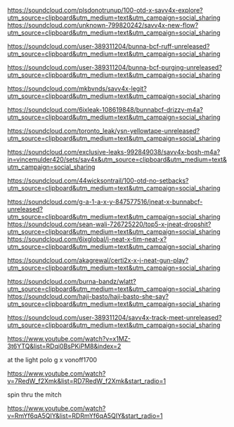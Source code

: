 
https://soundcloud.com/plsdonotrunup/100-otd-x-savv4x-explore?utm_source=clipboard&utm_medium=text&utm_campaign=social_sharing
https://soundcloud.com/unknown-799820242/savv4x-new-flow?utm_source=clipboard&utm_medium=text&utm_campaign=social_sharing

https://soundcloud.com/user-389311204/bunna-bcf-ruff-unreleased?utm_source=clipboard&utm_medium=text&utm_campaign=social_sharing

https://soundcloud.com/user-389311204/bunna-bcf-purging-unreleased?utm_source=clipboard&utm_medium=text&utm_campaign=social_sharing

https://soundcloud.com/mkbvnds/savv4x-legit?utm_source=clipboard&utm_medium=text&utm_campaign=social_sharing

https://soundcloud.com/6ixleak-108619848/bunnabcf-drizzy-m4a?utm_source=clipboard&utm_medium=text&utm_campaign=social_sharing

https://soundcloud.com/toronto_leak/ysn-yellowtape-unreleased?utm_source=clipboard&utm_medium=text&utm_campaign=social_sharing

https://soundcloud.com/exclusive-leaks-992849038/savv4x-bosh-m4a?in=vincemulder420/sets/sav4x&utm_source=clipboard&utm_medium=text&utm_campaign=social_sharing

https://soundcloud.com/44wicksontrail/100-otd-no-setbacks?utm_source=clipboard&utm_medium=text&utm_campaign=social_sharing

https://soundcloud.com/g-a-1-a-x-y-847577516/jneat-x-bunnabcf-unreleased?utm_source=clipboard&utm_medium=text&utm_campaign=social_sharing
https://soundcloud.com/sean-wali-726725220/top5-x-jneat-dropshit?utm_source=clipboard&utm_medium=text&utm_campaign=social_sharing
https://soundcloud.com/6ixglobal/j-neat-x-tim-neat-x?utm_source=clipboard&utm_medium=text&utm_campaign=social_sharing


https://soundcloud.com/akagrewal/certi2x-x-j-neat-gun-play?utm_source=clipboard&utm_medium=text&utm_campaign=social_sharing

https://soundcloud.com/burna-bandz/wlatt?utm_source=clipboard&utm_medium=text&utm_campaign=social_sharing
https://soundcloud.com/haji-basto/haji-basto-she-say?utm_source=clipboard&utm_medium=text&utm_campaign=social_sharing

https://soundcloud.com/user-389311204/savv4x-track-meet-unreleased?utm_source=clipboard&utm_medium=text&utm_campaign=social_sharing

https://www.youtube.com/watch?v=x1MZ-3t6YTQ&list=RDqi0BsPKiPM8&index=2

at the light
polo g x vonoff1700


https://www.youtube.com/watch?v=7RedW_f2Xmk&list=RD7RedW_f2Xmk&start_radio=1


spin thru the mitch

https://www.youtube.com/watch?v=RmYf6qA5QIY&list=RDRmYf6qA5QIY&start_radio=1
